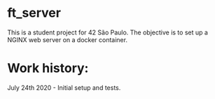 # ft_server
This is a student project for 42 São Paulo. The objective is to set up a NGINX web server on a docker container.

# Work history:
July 24th 2020 - Initial setup and tests.

